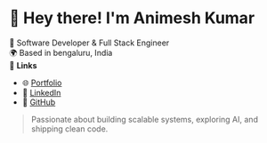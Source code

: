 # 👋 Hey there! I'm Animesh Kumar
🎯 Software Developer & Full Stack Engineer  
🌍 Based in bengaluru, India  
🔗 **Links**  
- 🌐 [Portfolio](https://codingdud.github.io/portfolio)  
- 💼 [LinkedIn](https://www.linkedin.com/in/animeshsysop/)  
- 🐙 [GitHub](https://github.com/codingdud)
> Passionate about building scalable systems, exploring AI, and shipping clean code.
